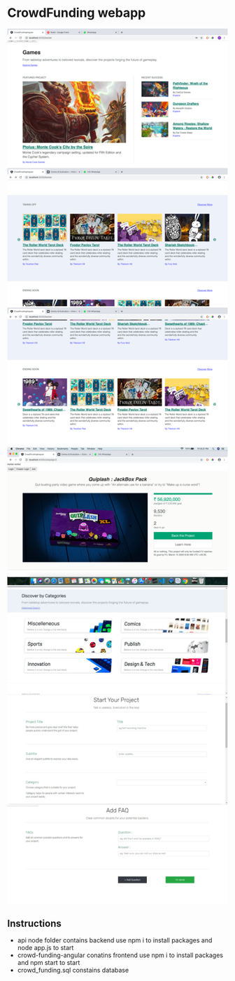 # CrowdFunding webapp

<img src= "screens/home.png">

<img src= "screens/Screenshot 2020-03-13 at 6.20.02 PM.png">

<img src= "screens/Screenshot 2020-03-13 at 6.20.10 PM.png">

<img src= "screens/camp.png">

<img src= "screens/WhatsApp Image 2020-06-15 at 00.29.29.jpeg">

<img src= "screens/WhatsApp Image 2020-06-15 at 00.29.29 (1).jpeg">

<img src= "screens/WhatsApp Image 2020-06-15 at 00.29.29 (2).jpeg">


## Instructions
- api node folder contains backend use npm i to install packages and node app.js to start 
- crowd-funding-angular conatins frontend use npm i to install packages and npm start to start
- crowd_funding.sql constains database 



